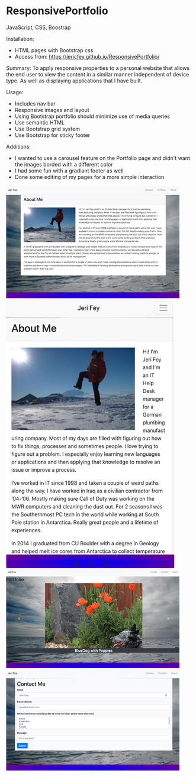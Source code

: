 # ResponsivePortfolio

JavaScript, CSS, Boostrap

Installation:

- HTML pages with Bootstrap css
- Access from: https://jericfey.github.io/ResponsivePortfolio/

Summary:
To apply responsive properties to a personal website that allows the end user to view the content in a similar manner independent of device type. As well as displaying applications that I have built.

Usage:

- Includes nav bar
- Responsive images and layout
- Using Bootstrap portfolio should minimize use of media queries
- Use semantic HTML
- Use Bootstrap grid system
- Use Bootstrap for sticky footer

Additions:

- I wanted to use a carousel feature on the Portfolio page and didn't want the images borded with a different color
- I had some fun with a gradiant footer as well
- Done some editing of my pages for a more simple interaction

![AboutMe Screenshot](./images/Website_screenshot_AboutMe.jpg)
![AboutMe Responsive Screenshot](./images/Website_screenshot_AboutMe_Responsive.jpg)
![Portfolio Screenshot](./images/Website_screenshot_Portfolio.jpg)
![Contact Screenshot](./images/Website_screenshot_Contact.jpg)
